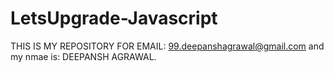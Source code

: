 # LetsUpgrade-Javascript
THIS IS MY REPOSITORY FOR EMAIL: 99.deepanshagrawal@gmail.com and my nmae is: DEEPANSH AGRAWAL.
